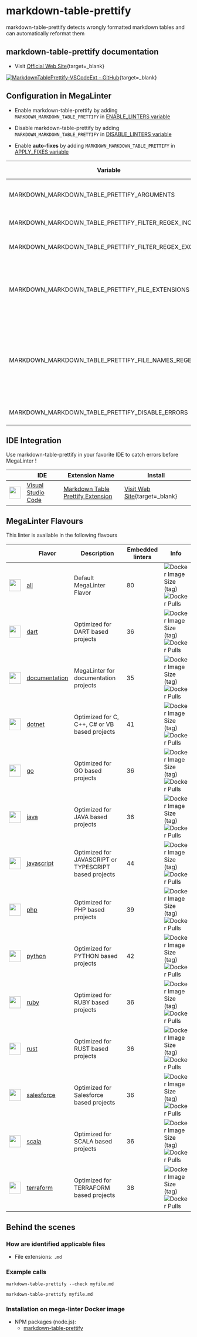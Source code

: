 <!-- markdownlint-disable MD033 MD041 -->
<!-- Generated by .automation/build.py, please do not update manually -->
# markdown-table-prettify

markdown-table-prettify detects wrongly formatted markdown tables and can automatically reformat them

## markdown-table-prettify documentation

- Visit [Official Web Site](https://www.npmjs.com/package/markdown-table-prettify){target=_blank}

[![MarkdownTablePrettify-VSCodeExt - GitHub](https://gh-card.dev/repos/darkriszty/MarkdownTablePrettify-VSCodeExt.svg?fullname=)](https://github.com/darkriszty/MarkdownTablePrettify-VSCodeExt){target=_blank}

## Configuration in MegaLinter

- Enable markdown-table-prettify by adding `MARKDOWN_MARKDOWN_TABLE_PRETTIFY` in [ENABLE_LINTERS variable](https://megalinter.github.io/configuration/#activation-and-deactivation)
- Disable markdown-table-prettify by adding `MARKDOWN_MARKDOWN_TABLE_PRETTIFY` in [DISABLE_LINTERS variable](https://megalinter.github.io/configuration/#activation-and-deactivation)

- Enable **auto-fixes** by adding `MARKDOWN_MARKDOWN_TABLE_PRETTIFY` in [APPLY_FIXES variable](https://megalinter.github.io/configuration/#apply-fixes)

| Variable                                              | Description                                                                                                                                                                                  | Default value      |
|-------------------------------------------------------|----------------------------------------------------------------------------------------------------------------------------------------------------------------------------------------------|--------------------|
| MARKDOWN_MARKDOWN_TABLE_PRETTIFY_ARGUMENTS            | User custom arguments to add in linter CLI call<br/>Ex: `-s --foo "bar"`                                                                                                                     |                    |
| MARKDOWN_MARKDOWN_TABLE_PRETTIFY_FILTER_REGEX_INCLUDE | Custom regex including filter<br/>Ex: `(src|lib)`                                                                                                                                            | Include every file |
| MARKDOWN_MARKDOWN_TABLE_PRETTIFY_FILTER_REGEX_EXCLUDE | Custom regex excluding filter<br/>Ex: `(test|examples)`                                                                                                                                      | Exclude no file    |
| MARKDOWN_MARKDOWN_TABLE_PRETTIFY_FILE_EXTENSIONS      | Allowed file extensions. `"*"` matches any extension, `""` matches empty extension. Empty list excludes all files<br/>Ex: `[".py", ""]`                                                      | `[".md"]`          |
| MARKDOWN_MARKDOWN_TABLE_PRETTIFY_FILE_NAMES_REGEX     | File name regex filters. Regular expression list for filtering files by their base names using regex full match. Empty list includes all files<br/>Ex: `["Dockerfile(-.+)?", "Jenkinsfile"]` | Include every file |
| MARKDOWN_MARKDOWN_TABLE_PRETTIFY_DISABLE_ERRORS       | Run linter but consider errors as warnings                                                                                                                                                   | `true`             |

## IDE Integration

Use markdown-table-prettify in your favorite IDE to catch errors before MegaLinter !

| <!-- -->                                                                                                                                    | IDE                                                  | Extension Name                                                                                     | Install                                                                                        |
|---------------------------------------------------------------------------------------------------------------------------------------------|------------------------------------------------------|----------------------------------------------------------------------------------------------------|------------------------------------------------------------------------------------------------|
| <img src="https://github.com/megalinter/megalinter/raw/main/docs/assets/icons/vscode.ico" alt="" height="32px" class="megalinter-icon"></a> | [Visual Studio Code](https://code.visualstudio.com/) | [Markdown Table Prettify Extension](https://github.com/darkriszty/MarkdownTablePrettify-VSCodeExt) | [Visit Web Site](https://github.com/darkriszty/MarkdownTablePrettify-VSCodeExt){target=_blank} |

## MegaLinter Flavours

This linter is available in the following flavours

| <!-- -->                                                                                                                                                 | Flavor                                                               | Description                                           | Embedded linters | Info                                                                                                                                                                                                 |
|----------------------------------------------------------------------------------------------------------------------------------------------------------|----------------------------------------------------------------------|-------------------------------------------------------|------------------|------------------------------------------------------------------------------------------------------------------------------------------------------------------------------------------------------|
| <img src="https://github.com/megalinter/megalinter/raw/main/docs/assets/images/mega-linter-square.png" alt="" height="32px" class="megalinter-icon"></a> | [all](https://megalinter.github.io/supported-linters/)               | Default MegaLinter Flavor                            | 80               | ![Docker Image Size (tag)](https://img.shields.io/docker/image-size/megalinter/megalinter/v4) ![Docker Pulls](https://img.shields.io/docker/pulls/megalinter/megalinter)                             |
| <img src="https://github.com/megalinter/megalinter/raw/main/docs/assets/icons/dart.ico" alt="" height="32px" class="megalinter-icon"></a>                | [dart](https://megalinter.github.io/flavors/dart/)                   | Optimized for DART based projects                     | 36               | ![Docker Image Size (tag)](https://img.shields.io/docker/image-size/megalinter/megalinter-dart/v4) ![Docker Pulls](https://img.shields.io/docker/pulls/megalinter/megalinter-dart)                   |
| <img src="https://github.com/megalinter/megalinter/raw/main/docs/assets/icons/documentation.ico" alt="" height="32px" class="megalinter-icon"></a>       | [documentation](https://megalinter.github.io/flavors/documentation/) | MegaLinter for documentation projects                | 35               | ![Docker Image Size (tag)](https://img.shields.io/docker/image-size/megalinter/megalinter-documentation/v4) ![Docker Pulls](https://img.shields.io/docker/pulls/megalinter/megalinter-documentation) |
| <img src="https://github.com/megalinter/megalinter/raw/main/docs/assets/icons/dotnet.ico" alt="" height="32px" class="megalinter-icon"></a>              | [dotnet](https://megalinter.github.io/flavors/dotnet/)               | Optimized for C, C++, C# or VB based projects         | 41               | ![Docker Image Size (tag)](https://img.shields.io/docker/image-size/megalinter/megalinter-dotnet/v4) ![Docker Pulls](https://img.shields.io/docker/pulls/megalinter/megalinter-dotnet)               |
| <img src="https://github.com/megalinter/megalinter/raw/main/docs/assets/icons/go.ico" alt="" height="32px" class="megalinter-icon"></a>                  | [go](https://megalinter.github.io/flavors/go/)                       | Optimized for GO based projects                       | 36               | ![Docker Image Size (tag)](https://img.shields.io/docker/image-size/megalinter/megalinter-go/v4) ![Docker Pulls](https://img.shields.io/docker/pulls/megalinter/megalinter-go)                       |
| <img src="https://github.com/megalinter/megalinter/raw/main/docs/assets/icons/java.ico" alt="" height="32px" class="megalinter-icon"></a>                | [java](https://megalinter.github.io/flavors/java/)                   | Optimized for JAVA based projects                     | 36               | ![Docker Image Size (tag)](https://img.shields.io/docker/image-size/megalinter/megalinter-java/v4) ![Docker Pulls](https://img.shields.io/docker/pulls/megalinter/megalinter-java)                   |
| <img src="https://github.com/megalinter/megalinter/raw/main/docs/assets/icons/javascript.ico" alt="" height="32px" class="megalinter-icon"></a>          | [javascript](https://megalinter.github.io/flavors/javascript/)       | Optimized for JAVASCRIPT or TYPESCRIPT based projects | 44               | ![Docker Image Size (tag)](https://img.shields.io/docker/image-size/megalinter/megalinter-javascript/v4) ![Docker Pulls](https://img.shields.io/docker/pulls/megalinter/megalinter-javascript)       |
| <img src="https://github.com/megalinter/megalinter/raw/main/docs/assets/icons/php.ico" alt="" height="32px" class="megalinter-icon"></a>                 | [php](https://megalinter.github.io/flavors/php/)                     | Optimized for PHP based projects                      | 39               | ![Docker Image Size (tag)](https://img.shields.io/docker/image-size/megalinter/megalinter-php/v4) ![Docker Pulls](https://img.shields.io/docker/pulls/megalinter/megalinter-php)                     |
| <img src="https://github.com/megalinter/megalinter/raw/main/docs/assets/icons/python.ico" alt="" height="32px" class="megalinter-icon"></a>              | [python](https://megalinter.github.io/flavors/python/)               | Optimized for PYTHON based projects                   | 42               | ![Docker Image Size (tag)](https://img.shields.io/docker/image-size/megalinter/megalinter-python/v4) ![Docker Pulls](https://img.shields.io/docker/pulls/megalinter/megalinter-python)               |
| <img src="https://github.com/megalinter/megalinter/raw/main/docs/assets/icons/ruby.ico" alt="" height="32px" class="megalinter-icon"></a>                | [ruby](https://megalinter.github.io/flavors/ruby/)                   | Optimized for RUBY based projects                     | 36               | ![Docker Image Size (tag)](https://img.shields.io/docker/image-size/megalinter/megalinter-ruby/v4) ![Docker Pulls](https://img.shields.io/docker/pulls/megalinter/megalinter-ruby)                   |
| <img src="https://github.com/megalinter/megalinter/raw/main/docs/assets/icons/rust.ico" alt="" height="32px" class="megalinter-icon"></a>                | [rust](https://megalinter.github.io/flavors/rust/)                   | Optimized for RUST based projects                     | 36               | ![Docker Image Size (tag)](https://img.shields.io/docker/image-size/megalinter/megalinter-rust/v4) ![Docker Pulls](https://img.shields.io/docker/pulls/megalinter/megalinter-rust)                   |
| <img src="https://github.com/megalinter/megalinter/raw/main/docs/assets/icons/salesforce.ico" alt="" height="32px" class="megalinter-icon"></a>          | [salesforce](https://megalinter.github.io/flavors/salesforce/)       | Optimized for Salesforce based projects               | 36               | ![Docker Image Size (tag)](https://img.shields.io/docker/image-size/megalinter/megalinter-salesforce/v4) ![Docker Pulls](https://img.shields.io/docker/pulls/megalinter/megalinter-salesforce)       |
| <img src="https://github.com/megalinter/megalinter/raw/main/docs/assets/icons/scala.ico" alt="" height="32px" class="megalinter-icon"></a>               | [scala](https://megalinter.github.io/flavors/scala/)                 | Optimized for SCALA based projects                    | 36               | ![Docker Image Size (tag)](https://img.shields.io/docker/image-size/megalinter/megalinter-scala/v4) ![Docker Pulls](https://img.shields.io/docker/pulls/megalinter/megalinter-scala)                 |
| <img src="https://github.com/megalinter/megalinter/raw/main/docs/assets/icons/terraform.ico" alt="" height="32px" class="megalinter-icon"></a>           | [terraform](https://megalinter.github.io/flavors/terraform/)         | Optimized for TERRAFORM based projects                | 38               | ![Docker Image Size (tag)](https://img.shields.io/docker/image-size/megalinter/megalinter-terraform/v4) ![Docker Pulls](https://img.shields.io/docker/pulls/megalinter/megalinter-terraform)         |

## Behind the scenes

### How are identified applicable files

- File extensions: `.md`

<!-- markdownlint-disable -->
<!-- /* cSpell:disable */ -->

### Example calls

```shell
markdown-table-prettify --check myfile.md
```

```shell
markdown-table-prettify myfile.md
```


### Installation on mega-linter Docker image

- NPM packages (node.js):
  - [markdown-table-prettify](https://www.npmjs.com/package/markdown-table-prettify)
